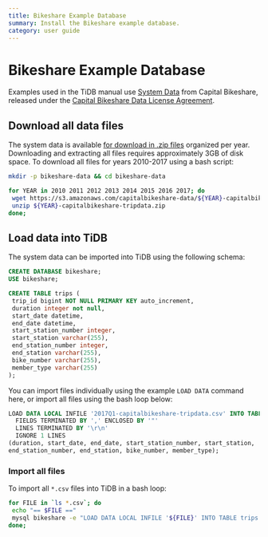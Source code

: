 ```yaml
---
title: Bikeshare Example Database
summary: Install the Bikeshare example database.
category: user guide
---
```


# Bikeshare Example Database

Examples used in the TiDB manual use [System Data](https://www.capitalbikeshare.com/system-data) from 
Capital Bikeshare, released under the [Capital Bikeshare Data License Agreement](https://www.capitalbikeshare.com/data-license-agreement).

## Download all data files

The system data is available [for download in .zip files](https://s3.amazonaws.com/capitalbikeshare-data/index.html) organized per year. Downloading and extracting all files requires approximately 3GB of disk space. To download all files for years 2010-2017 using a bash script:

```bash
mkdir -p bikeshare-data && cd bikeshare-data

for YEAR in 2010 2011 2012 2013 2014 2015 2016 2017; do
 wget https://s3.amazonaws.com/capitalbikeshare-data/${YEAR}-capitalbikeshare-tripdata.zip
 unzip ${YEAR}-capitalbikeshare-tripdata.zip
done;
```

## Load data into TiDB

The system data can be imported into TiDB using the following schema:

```sql
CREATE DATABASE bikeshare;
USE bikeshare;

CREATE TABLE trips (
 trip_id bigint NOT NULL PRIMARY KEY auto_increment,
 duration integer not null,
 start_date datetime,
 end_date datetime,
 start_station_number integer,
 start_station varchar(255),
 end_station_number integer,
 end_station varchar(255),
 bike_number varchar(255),
 member_type varchar(255)
);
```

You can import files individually using the example `LOAD DATA` command here, or import all files using the bash loop below:

```sql
LOAD DATA LOCAL INFILE '2017Q1-capitalbikeshare-tripdata.csv' INTO TABLE trips
  FIELDS TERMINATED BY ',' ENCLOSED BY '"'
  LINES TERMINATED BY '\r\n'
  IGNORE 1 LINES
(duration, start_date, end_date, start_station_number, start_station, 
end_station_number, end_station, bike_number, member_type);
```

### Import all files

To import all `*.csv` files into TiDB in a bash loop:

```bash
for FILE in `ls *.csv`; do
 echo "== $FILE =="
 mysql bikeshare -e "LOAD DATA LOCAL INFILE '${FILE}' INTO TABLE trips FIELDS TERMINATED BY ',' ENCLOSED BY '\"' LINES TERMINATED BY '\r\n' IGNORE 1 LINES (duration, start_date, end_date, start_station_number, start_station, end_station_number, end_station, bike_number, member_type);"
done;
```
